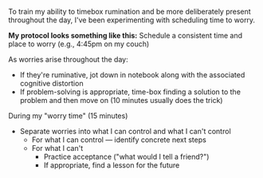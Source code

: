 To train my ability to timebox rumination and be more deliberately present throughout the day, I've been experimenting with scheduling time to worry.

**My protocol looks something like this:**
Schedule a consistent time and place to worry (e.g., 4:45pm on my couch)

As worries arise throughout the day:
- If they're ruminative, jot down in notebook along with the associated cognitive distortion
- If problem-solving is appropriate, time-box finding a solution to the problem and then move on (10 minutes usually does the trick)

During my "worry time" (15 minutes)
- Separate worries into what I can control and what I can't control
	- For what I can control — identify concrete next steps
	- For what I can't
		- Practice acceptance ("what would I tell a friend?")
		- If appropriate, find a lesson for the future